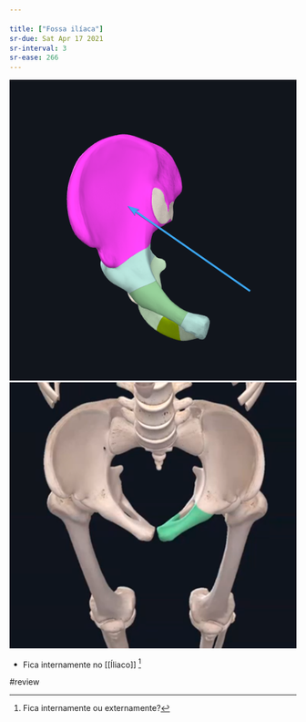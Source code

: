```yaml
---

title: ["Fossa ilíaca"]
sr-due: Sat Apr 17 2021
sr-interval: 3
sr-ease: 266
---
```


![Pasted image 20210414131858.png](Pasted%20image%2020210414131858.png)
![Pasted image 20210414132113.png](Pasted%20image%2020210414132113.png)
+ Fica internamente no [[Íliaco]] [^35867]

[^35867]: Fica internamente ou externamente?

#review 
